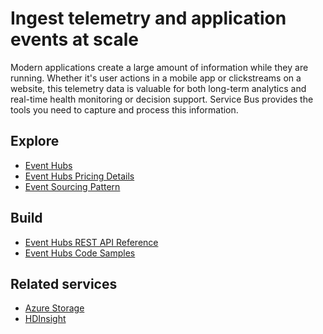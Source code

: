 <properties 
	pageTitle="Ingest Telemetry and Application Events at Scale" 
	description="Learn how to ingest telemetry and application events at scale across your business solutions." 
	services="event-hubs,service-bus" 
	documentationCenter=".net" 
	authors="sethmanheim" 
	manager="timlt" 
	editor=""/>

<tags 
	ms.service="event-hubs" 
	ms.workload="tbd" 
	ms.tgt_pltfrm="na" 
	ms.devlang="multiple" 
	ms.topic="article" 
	ms.date="03/18/2015" 
	ms.author="sethm"/>

# Ingest telemetry and application events at scale
 
Modern applications create a large amount of information while they are running. Whether it's user actions in a mobile app or clickstreams on a website, this telemetry data is valuable for both long-term analytics and real-time health monitoring or decision support. Service Bus provides the tools you need to capture and process this information.


## Explore
- [Event Hubs](http://msdn.microsoft.com/library/dn789973.aspx)
- [Event Hubs Pricing Details](http://azure.microsoft.com/pricing/details/event-hubs/)
- [Event Sourcing Pattern](http://msdn.microsoft.com/library/dn589792.aspx)
 
## Build
- [Event Hubs REST API Reference](https://msdn.microsoft.com/library/dn790674.aspx)
- [Event Hubs Code Samples](https://code.msdn.microsoft.com/windowsazure/site/search?query=event%20hubs&f%5B0%5D.Value=event%20hubs&f%5B0%5D.Type=SearchText&ac=5)
 
## Related services
- [Azure Storage](http://azure.microsoft.com/documentation/services/storage/)
- [HDInsight](http://azure.microsoft.com/documentation/services/hdinsight/)
 